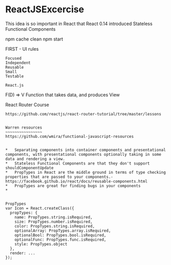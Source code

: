 # ReactJSExcercise

This idea is so important in React that React 0.14 introduced Stateless Functional Components

npm cache clean
npm start
 

FIRST - UI rules
~~~~~~~
Focused
Independent
Reusable
Small
Testable

React.js 
~~~~~~~~
F(D) => V
Function that takes data, and produces View


React Router Course
~~~~~~~~~~~~~~~~~~~~
https://github.com/reactjs/react-router-tutorial/tree/master/lessons


Warren resources
~~~~~~~~~~~~~~~~
https://github.com/wmira/functional-javascript-resources


*   Separating components into container components and presentational components, with presentational components optionally taking in some data and rendering a view.
*   Stateless Functional Components are that they don't support shouldComponentUpdate
*   PropTypes in React are the middle ground in terms of type checking properties that are passed to your components.- https://facebook.github.io/react/docs/reusable-components.html
*   PropTypes are great for finding bugs in your components
*   

  
PropTypes
var Icon = React.createClass({
  propTypes: {
    name: PropTypes.string.isRequired,
    size: PropTypes.number.isRequired,
    color: PropTypes.string.isRequired,
    optionalArray: PropTypes.array.isRequired,
    optionalBool: PropTypes.bool.isRequired,
    optionalFunc: PropTypes.func.isRequired,    
    style: PropTypes.object
  },
  render: ...
});



